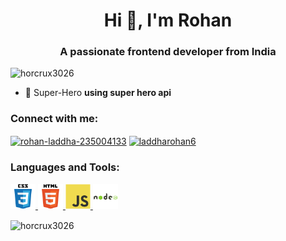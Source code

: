 <h1 align="center">Hi 👋, I'm Rohan</h1>
<h3 align="center">A passionate frontend developer from India</h3>

<p align="left"> <img src="https://komarev.com/ghpvc/?username=horcrux3026&label=Profile%20views&color=0e75b6&style=flat" alt="horcrux3026" /> </p>

- 🔭 Super-Hero **using super hero api**

<h3 align="left">Connect with me:</h3>
<p align="left">
<a href="https://linkedin.com/in/rohan-laddha-235004133" target="blank"><img align="center" src="https://raw.githubusercontent.com/rahuldkjain/github-profile-readme-generator/master/src/images/icons/Social/linked-in-alt.svg" alt="rohan-laddha-235004133" height="30" width="40" /></a>
<a href="https://codesandbox.com/laddharohan6" target="blank"><img align="center" src="https://raw.githubusercontent.com/rahuldkjain/github-profile-readme-generator/master/src/images/icons/Social/codesandbox.svg" alt="laddharohan6" height="30" width="40" /></a>
</p>

<h3 align="left">Languages and Tools:</h3>
<p align="left"> <a href="https://www.w3schools.com/css/" target="_blank" rel="noreferrer"> <img src="https://raw.githubusercontent.com/devicons/devicon/master/icons/css3/css3-original-wordmark.svg" alt="css3" width="40" height="40"/> </a> <a href="https://www.w3.org/html/" target="_blank" rel="noreferrer"> <img src="https://raw.githubusercontent.com/devicons/devicon/master/icons/html5/html5-original-wordmark.svg" alt="html5" width="40" height="40"/> </a> <a href="https://developer.mozilla.org/en-US/docs/Web/JavaScript" target="_blank" rel="noreferrer"> <img src="https://raw.githubusercontent.com/devicons/devicon/master/icons/javascript/javascript-original.svg" alt="javascript" width="40" height="40"/> </a> <a href="https://nodejs.org" target="_blank" rel="noreferrer"> <img src="https://raw.githubusercontent.com/devicons/devicon/master/icons/nodejs/nodejs-original-wordmark.svg" alt="nodejs" width="40" height="40"/> </a> </p>

<p><img align="center" src="https://github-readme-stats.vercel.app/api/top-langs?username=horcrux3026&show_icons=true&locale=en&layout=compact" alt="horcrux3026" /></p>
